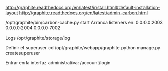 http://graphite.readthedocs.org/en/latest/install.html#default-installation-layout
http://graphite.readthedocs.org/en/latest/admin-carbon.html

/opt/graphite/bin/carbon-cache.py start
Arranca listeners en:
0.0.0.0:2003
0.0.0.0:2004
0.0.0.0:7002

Logs
/opt/graphite/storage/log


Definir el superuser
cd /opt/graphite/webapp/graphite
python manage.py createsuperuser

Entrar en la interfaz administrativa:
/account/login
